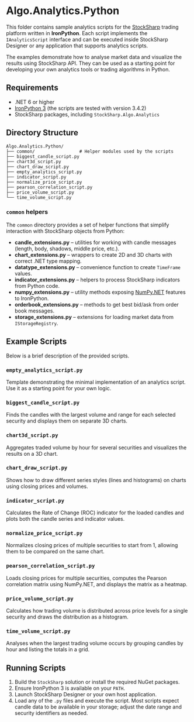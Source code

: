 # Algo.Analytics.Python

This folder contains sample analytics scripts for the [StockSharp](https://stocksharp.com) trading platform written in **IronPython**. Each script implements the `IAnalyticsScript` interface and can be executed inside StockSharp Designer or any application that supports analytics scripts.

The examples demonstrate how to analyse market data and visualize the results using StockSharp API. They can be used as a starting point for developing your own analytics tools or trading algorithms in Python.

## Requirements

- .NET 6 or higher
- [IronPython 3](https://ironpython.net/) (the scripts are tested with version 3.4.2)
- StockSharp packages, including `StockSharp.Algo.Analytics`

## Directory Structure

```
Algo.Analytics.Python/
├── common/                 # Helper modules used by the scripts
├── biggest_candle_script.py
├── chart3d_script.py
├── chart_draw_script.py
├── empty_analytics_script.py
├── indicator_script.py
├── normalize_price_script.py
├── pearson_correlation_script.py
├── price_volume_script.py
└── time_volume_script.py
```

### `common` helpers

The `common` directory provides a set of helper functions that simplify interaction with StockSharp objects from Python:

- **candle_extensions.py** – utilities for working with candle messages (length, body, shadows, middle price, etc.).
- **chart_extensions.py** – wrappers to create 2D and 3D charts with correct .NET type mapping.
- **datatype_extensions.py** – convenience function to create `TimeFrame` values.
- **indicator_extensions.py** – helpers to process StockSharp indicators from Python code.
- **numpy_extensions.py** – utility methods exposing [NumPy.NET](https://github.com/SciSharp/Numpy.NET) features to IronPython.
- **orderbook_extensions.py** – methods to get best bid/ask from order book messages.
- **storage_extensions.py** – extensions for loading market data from `IStorageRegistry`.

## Example Scripts

Below is a brief description of the provided scripts.

### `empty_analytics_script.py`
Template demonstrating the minimal implementation of an analytics script. Use it as a starting point for your own logic.

### `biggest_candle_script.py`
Finds the candles with the largest volume and range for each selected security and displays them on separate 3D charts.

### `chart3d_script.py`
Aggregates traded volume by hour for several securities and visualizes the results on a 3D chart.

### `chart_draw_script.py`
Shows how to draw different series styles (lines and histograms) on charts using closing prices and volumes.

### `indicator_script.py`
Calculates the Rate of Change (ROC) indicator for the loaded candles and plots both the candle series and indicator values.

### `normalize_price_script.py`
Normalizes closing prices of multiple securities to start from 1, allowing them to be compared on the same chart.

### `pearson_correlation_script.py`
Loads closing prices for multiple securities, computes the Pearson correlation matrix using NumPy.NET, and displays the matrix as a heatmap.

### `price_volume_script.py`
Calculates how trading volume is distributed across price levels for a single security and draws the distribution as a histogram.

### `time_volume_script.py`
Analyses when the largest trading volume occurs by grouping candles by hour and listing the totals in a grid.

## Running Scripts

1. Build the `StockSharp` solution or install the required NuGet packages.
2. Ensure IronPython 3 is available on your `PATH`.
3. Launch StockSharp Designer or your own host application.
4. Load any of the `.py` files and execute the script. Most scripts expect candle data to be available in your storage; adjust the date range and security identifiers as needed.


